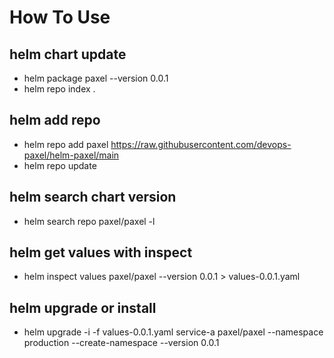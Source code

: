 # How To Use

## helm chart update
* helm package paxel --version 0.0.1
* helm repo index . 

## helm add repo
* helm repo add paxel https://raw.githubusercontent.com/devops-paxel/helm-paxel/main
* helm repo update

## helm search chart version
* helm search repo paxel/paxel -l

## helm get values with inspect
* helm inspect values paxel/paxel --version 0.0.1 > values-0.0.1.yaml

## helm upgrade or install
* helm upgrade -i -f values-0.0.1.yaml service-a paxel/paxel --namespace production --create-namespace --version 0.0.1


